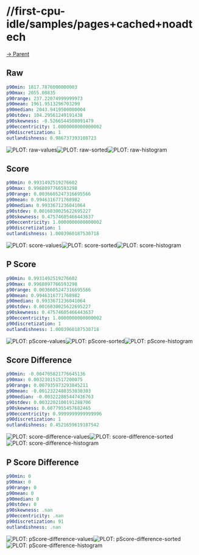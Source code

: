 
# //first-cpu-idle/samples/pages+cached+noadtech

[→ Parent](../..)


## Raw


```yaml
p90min: 1817.7876000000003
p90max: 2055.00835
p90range: 237.22074999999973
p90mean: 1961.9513296703299
p90median: 2043.9419500000004
p90stdev: 104.29561249191438
p90skewness: -0.5266544508091479
p90eccentricity: 1.0000000000000002
p90discretization: 1
outlandishness: 0.986737393108723

```

![PLOT: raw-values](./raw/values.svg)![PLOT: raw-sorted](./raw/sorted.svg)![PLOT: raw-histogram](./raw/histogram.svg)
## Score


```yaml
p90min: 0.9931492519276602
p90max: 0.9968097766593298
p90range: 0.0036605247316695566
p90mean: 0.9946316771768982
p90median: 0.9933671236041064
p90stdev: 0.0016030025622695227
p90skewness: 0.47574605466443637
p90eccentricity: 1.0000000000000002
p90discretization: 1
outlandishness: 1.0003960187530718

```

![PLOT: score-values](./score/values.svg)![PLOT: score-sorted](./score/sorted.svg)![PLOT: score-histogram](./score/histogram.svg)
## P Score


```yaml
p90min: 0.9931492519276602
p90max: 0.9968097766593298
p90range: 0.0036605247316695566
p90mean: 0.9946316771768982
p90median: 0.9933671236041064
p90stdev: 0.0016030025622695227
p90skewness: 0.47574605466443637
p90eccentricity: 1.0000000000000002
p90discretization: 1
outlandishness: 1.0003960187530718

```

![PLOT: pScore-values](./pScore/values.svg)![PLOT: pScore-sorted](./pScore/sorted.svg)![PLOT: pScore-histogram](./pScore/histogram.svg)
## Score Difference


```yaml
p90min: -0.004705821776645136
p90max: 0.003230151517200075
p90range: 0.007935973293845211
p90mean: -0.0012322480353030303
p90median: -0.003222885447436763
p90stdev: 0.0032202100191288706
p90skewness: 0.6077955457682465
p90eccentricity: 0.9999999999999996
p90discretization: 1
outlandishness: 0.4521659619187542

```

![PLOT: score-difference-values](./score-difference/values.svg)![PLOT: score-difference-sorted](./score-difference/sorted.svg)![PLOT: score-difference-histogram](./score-difference/histogram.svg)
## P Score Difference


```yaml
p90min: 0
p90max: 0
p90range: 0
p90mean: 0
p90median: 0
p90stdev: 0
p90skewness: .nan
p90eccentricity: .nan
p90discretization: 91
outlandishness: .nan

```

![PLOT: pScore-difference-values](./pScore-difference/values.svg)![PLOT: pScore-difference-sorted](./pScore-difference/sorted.svg)![PLOT: pScore-difference-histogram](./pScore-difference/histogram.svg)